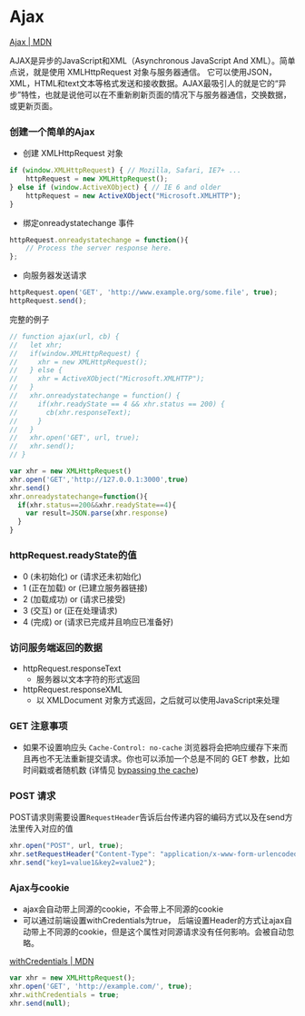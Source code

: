# Ajax

[Ajax | MDN](https://developer.mozilla.org/zh-CN/docs/Web/Guide/AJAX)

AJAX是异步的JavaScript和XML（Asynchronous JavaScript And XML）。简单点说，就是使用 XMLHttpRequest 对象与服务器通信。 它可以使用JSON，XML，HTML和text文本等格式发送和接收数据。AJAX最吸引人的就是它的“异步”特性，也就是说他可以在不重新刷新页面的情况下与服务器通信，交换数据，或更新页面。

### 创建一个简单的Ajax

 - 创建 XMLHttpRequest 对象
```js
if (window.XMLHttpRequest) { // Mozilla, Safari, IE7+ ...
    httpRequest = new XMLHttpRequest();
} else if (window.ActiveXObject) { // IE 6 and older
    httpRequest = new ActiveXObject("Microsoft.XMLHTTP");
}
```

 - 绑定onreadystatechange 事件
```js
httpRequest.onreadystatechange = function(){
    // Process the server response here.
};
```

 - 向服务器发送请求
```js
httpRequest.open('GET', 'http://www.example.org/some.file', true);
httpRequest.send();
```

完整的例子
```js
// function ajax(url, cb) {
//   let xhr;
//   if(window.XMLHttpRequest) {
//     xhr = new XMLHttpRequest();
//   } else {
//     xhr = ActiveXObject("Microsoft.XMLHTTP");
//   }
//   xhr.onreadystatechange = function() {
//     if(xhr.readyState == 4 && xhr.status == 200) {
//       cb(xhr.responseText);
//     } 
//   }
//   xhr.open('GET', url, true);
//   xhr.send();
// }

var xhr = new XMLHttpRequest()
xhr.open('GET','http://127.0.0.1:3000',true)
xhr.send()
xhr.onreadystatechange=function(){
  if(xhr.status==200&&xhr.readyState==4){
    var result=JSON.parse(xhr.response)
  }
}
```

### httpRequest.readyState的值

 - 0 (未初始化) or (请求还未初始化)
 - 1 (正在加载) or (已建立服务器链接)
 - 2 (加载成功) or (请求已接受)
 - 3 (交互) or (正在处理请求)
 - 4 (完成) or (请求已完成并且响应已准备好)


### 访问服务端返回的数据

 - httpRequest.responseText
   - 服务器以文本字符的形式返回
 - httpRequest.responseXML 
   - 以 XMLDocument 对象方式返回，之后就可以使用JavaScript来处理


### GET 注意事项

 -  如果不设置响应头 `Cache-Control: no-cache` 浏览器将会把响应缓存下来而且再也不无法重新提交请求。你也可以添加一个总是不同的 GET 参数，比如时间戳或者随机数 (详情见 [bypassing the cache](https://developer.mozilla.org/en-US/docs/Web/API/XMLHttpRequest/Using_XMLHttpRequest#Bypassing_the_cache))


### POST 请求
POST请求则需要设置`RequestHeader`告诉后台传递内容的编码方式以及在send方法里传入对应的值
```js
xhr.open("POST", url, true);
xhr.setRequestHeader("Content-Type": "application/x-www-form-urlencoded");
xhr.send("key1=value1&key2=value2");
``` 


### Ajax与cookie
 - ajax会自动带上同源的cookie，不会带上不同源的cookie
 - 可以通过前端设置withCredentials为true， 后端设置Header的方式让ajax自动带上不同源的cookie，但是这个属性对同源请求没有任何影响。会被自动忽略。

[withCredentials | MDN](https://developer.mozilla.org/zh-CN/docs/Web/API/XMLHttpRequest/withCredentials)

```js
var xhr = new XMLHttpRequest();
xhr.open('GET', 'http://example.com/', true);
xhr.withCredentials = true;
xhr.send(null);
```